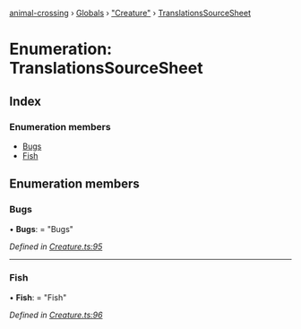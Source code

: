 [animal-crossing](../README.md) › [Globals](../globals.md) › ["Creature"](../modules/_creature_.md) › [TranslationsSourceSheet](_creature_.translationssourcesheet.md)

# Enumeration: TranslationsSourceSheet

## Index

### Enumeration members

* [Bugs](_creature_.translationssourcesheet.md#bugs)
* [Fish](_creature_.translationssourcesheet.md#fish)

## Enumeration members

###  Bugs

• **Bugs**: = "Bugs"

*Defined in [Creature.ts:95](https://github.com/Norviah/animal-crossing/blob/02b4c7f/module/types/Creature.ts#L95)*

___

###  Fish

• **Fish**: = "Fish"

*Defined in [Creature.ts:96](https://github.com/Norviah/animal-crossing/blob/02b4c7f/module/types/Creature.ts#L96)*
